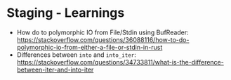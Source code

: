 # Staging - Learnings
- How do to polymorphic IO from File/Stdin using BufReader: https://stackoverflow.com/questions/36088116/how-to-do-polymorphic-io-from-either-a-file-or-stdin-in-rust
- Differences between `into` and `into_iter`: https://stackoverflow.com/questions/34733811/what-is-the-difference-between-iter-and-into-iter
